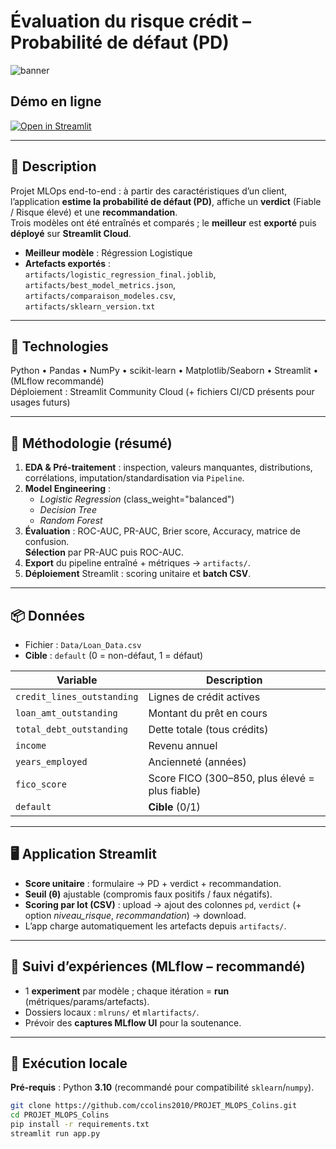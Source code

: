 # Évaluation du risque crédit – Probabilité de défaut (PD)

![banner](banner.jpg)

## Démo en ligne

[![Open in Streamlit](https://static.streamlit.io/badges/streamlit_badge_black_white.svg)](https://projetmlopscolins-ppdqiepfahsufazyhn4ngk.streamlit.app/)

---

## 🎯 Description

Projet MLOps end-to-end : à partir des caractéristiques d’un client, l’application **estime la probabilité de défaut (PD)**, affiche un **verdict** (Fiable / Risque élevé) et une **recommandation**.  
Trois modèles ont été entraînés et comparés ; le **meilleur** est **exporté** puis **déployé** sur **Streamlit Cloud**.

- **Meilleur modèle** : Régression Logistique  
- **Artefacts exportés** :  
  `artifacts/logistic_regression_final.joblib`,  
  `artifacts/best_model_metrics.json`,  
  `artifacts/comparaison_modeles.csv`,  
  `artifacts/sklearn_version.txt`

---

## 🧰 Technologies

Python • Pandas • NumPy • scikit-learn • Matplotlib/Seaborn • Streamlit • (MLflow recommandé)  
Déploiement : Streamlit Community Cloud (+ fichiers CI/CD présents pour usages futurs)

---

## 🔬 Méthodologie (résumé)

1. **EDA & Pré-traitement** : inspection, valeurs manquantes, distributions, corrélations, imputation/standardisation via `Pipeline`.
2. **Model Engineering** :  
   - *Logistic Regression* (class_weight="balanced")  
   - *Decision Tree*  
   - *Random Forest*
3. **Évaluation** : ROC-AUC, PR-AUC, Brier score, Accuracy, matrice de confusion.  
   **Sélection** par PR-AUC puis ROC-AUC.
4. **Export** du pipeline entraîné + métriques → `artifacts/`.
5. **Déploiement** Streamlit : scoring unitaire et **batch CSV**.

---

## 📦 Données

- Fichier : `Data/Loan_Data.csv`  
- **Cible** : `default` (0 = non-défaut, 1 = défaut)

| Variable                    | Description                                                      |
|----------------------------|------------------------------------------------------------------|
| `credit_lines_outstanding` | Lignes de crédit actives                                         |
| `loan_amt_outstanding`     | Montant du prêt en cours                                         |
| `total_debt_outstanding`   | Dette totale (tous crédits)                                      |
| `income`                   | Revenu annuel                                                    |
| `years_employed`           | Ancienneté (années)                                              |
| `fico_score`               | Score FICO (300–850, plus élevé = plus fiable)                   |
| `default`                  | **Cible** (0/1)                                                  |

---

## 🖥️ Application Streamlit

- **Score unitaire** : formulaire → PD + verdict + recommandation.  
- **Seuil (θ)** ajustable (compromis faux positifs / faux négatifs).  
- **Scoring par lot (CSV)** : upload → ajout des colonnes `pd`, `verdict` (+ option *niveau_risque*, *recommandation*) → download.  
- L’app charge automatiquement les artefacts depuis `artifacts/`.

---

## 🧪 Suivi d’expériences (MLflow – recommandé)

- 1 **experiment** par modèle ; chaque itération = **run** (métriques/params/artefacts).  
- Dossiers locaux : `mlruns/` et `mlartifacts/`.  
- Prévoir des **captures MLflow UI** pour la soutenance.

---

## 🚀 Exécution locale

**Pré-requis** : Python **3.10** (recommandé pour compatibilité `sklearn`/`numpy`).

```bash
git clone https://github.com/ccolins2010/PROJET_MLOPS_Colins.git
cd PROJET_MLOPS_Colins
pip install -r requirements.txt
streamlit run app.py


